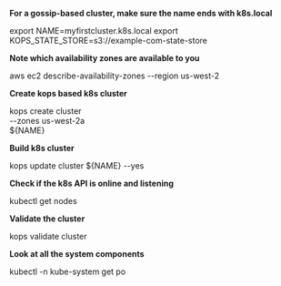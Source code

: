 **For a gossip-based cluster, make sure the name ends with k8s.local**

export NAME=myfirstcluster.k8s.local
export KOPS_STATE_STORE=s3://example-com-state-store

**Note which availability zones are available to you**

aws ec2 describe-availability-zones --region us-west-2

**Create kops based k8s cluster**

kops create cluster \
    --zones us-west-2a \
    ${NAME}

**Build k8s cluster**

kops update cluster ${NAME} --yes

**Check if the k8s API is online and listening**

kubectl get nodes

**Validate the cluster**

kops validate cluster

**Look at all the system components**

kubectl -n kube-system get po
